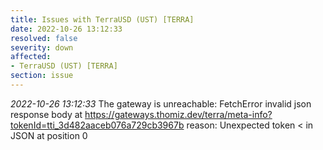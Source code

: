 ```yaml
---
title: Issues with TerraUSD (UST) [TERRA]
date: 2022-10-26 13:12:33
resolved: false
severity: down
affected:
- TerraUSD (UST) [TERRA]
section: issue
---
```


*2022-10-26 13:12:33* The gateway is unreachable: FetchError invalid json response body at https://gateways.thomiz.dev/terra/meta-info?tokenId=tti_3d482aaceb076a729cb3967b reason: Unexpected token < in JSON at position 0